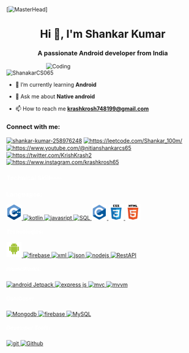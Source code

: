 [![MasterHead](https://1.bp.blogspot.com/-7A4WynwLsMw/XbBpCXG8fHI/AAAAAAAAMt4/uOa1bpLskYgrwGbllhSu2SDj_Mig8SXJQCLcBGAsYHQ/s1600/2000_600px.gif)]
<h1 align="center">Hi 👋, I'm Shankar Kumar</h1>
<h3 align="center">A passionate Android developer from India</h3>
<img align="right" alt="Coding" width="400" src="https://cdn.dribbble.com/users/1162077/screenshots/3848914/programmer.gif">

<p align="left"> <img src="https://komarev.com/ghpvc/?username=shanakarcs065&label=Profile%20views&color=0e75b6&style=flat" alt="ShanakarCS065" /> </p>

- 🌱 I’m currently learning **Android**

- 💬 Ask me about **Native android**

- 📫 How to reach me **krashkrosh748199@gmail.com**

<h3 align="left">Connect with me:</h3>
<p align="left">
<font color="#FFFFFF">
<a href="https://linkedin.com/in/shankar-kumar-258976248" target="blank"><img align="center" src="https://raw.githubusercontent.com/rahuldkjain/github-profile-readme-generator/master/src/images/icons/Social/linked-in-alt.svg" alt="shankar-kumar-258976248" height="30" width="40" /></a>
<a href="https://leetcode.com/Shankar_100m/" target="blank"><img align="center" src="https://raw.githubusercontent.com/rahuldkjain/github-profile-readme-generator/master/src/images/icons/Social/leet-code.svg" alt="https://leetcode.com/Shankar_100m/" height="30" width="40" /></a>
<a href="https://www.youtube.com/@nitianshankarcs65" target="blank"><img align="center" src="https://raw.githubusercontent.com/rahuldkjain/github-profile-readme-generator/master/src/images/icons/Social/youtube.svg" alt="https://www.youtube.com/@nitianshankarcs65" height="30" width="40" /></a>
<a href="https://twitter.com/KrishKrash2" target="blank"><img align="center" src="https://raw.githubusercontent.com/rahuldkjain/github-profile-readme-generator/master/src/images/icons/Social/twitter.svg" alt="https://twitter.com/KrishKrash2" height="30" width="40" /></a>
<a href="https://www.instagram.com/krashkrosh65" target="blank"><img align="center" src="https://raw.githubusercontent.com/rahuldkjain/github-profile-readme-generator/master/src/images/icons/Social/instagram.svg" alt="https://www.instagram.com/krashkrosh65" height="30" width="40" /></a>


</p>


<h3 align="left">Technical Skill----</h3>


<h3 align="left">Languages:</h3>
<p align="left">
<a href="https://www.w3schools.com/cpp/" target="_blank" rel="noreferrer"> <img src="https://raw.githubusercontent.com/devicons/devicon/master/icons/cplusplus/cplusplus-original.svg" alt="cplusplus" width="40" height="40"/> </a> 
<a href="https://kotlinlang.org" target="_blank" rel="noreferrer"> <img src="https://www.vectorlogo.zone/logos/kotlinlang/kotlinlang-icon.svg" alt="kotlin" width="40" height="40"/> </a> 
<a href="https://developer.mozilla.org/en-US/docs/Web/JavaScript" target="_blank" rel="noreferrer"> <img src="https://www.javascripttutorial.net/wp-content/uploads/2021/04/JavaScript-Tutorial.svg" alt="javasript" width="40" height="40"/> </a>
<a href="https://www.w3schools.com/sql/" target="_blank" rel="noreferrer"> <img src="https://symbols.getvecta.com/stencil_28/61_sql-database-generic.90b41636a8.svg" alt="SQL" width="40" height="40"/> </a>
<a href="https://www.cprogramming.com/" target="_blank" rel="noreferrer"> <img src="https://raw.githubusercontent.com/devicons/devicon/master/icons/c/c-original.svg" alt="c" width="40" height="40"/> </a>
<a href="https://www.w3schools.com/css/" target="_blank" rel="noreferrer"> <img src="https://raw.githubusercontent.com/devicons/devicon/master/icons/css3/css3-original-wordmark.svg" alt="css3" width="40" height="40"/> </a> 
<a href="https://www.w3.org/html/" target="_blank" rel="noreferrer"> <img src="https://raw.githubusercontent.com/devicons/devicon/master/icons/html5/html5-original-wordmark.svg" alt="html5" width="40" height="40"/> </a>


<h4 align="left">Technologies:</h4>
<p align="left">
<a href="https://developer.android.com" target="_blank" rel="noreferrer"> <img src="https://raw.githubusercontent.com/devicons/devicon/master/icons/android/android-original-wordmark.svg" alt="android" width="40" height="40"/> </a>
<a href="https://firebase.google.com/" target="_blank" rel="noreferrer"> <img src="https://www.vectorlogo.zone/logos/firebase/firebase-icon.svg" alt="firebase" width="40" height="40"/> </a> 
<a href="https://developer.android.com/reference/android/util/Xml" target="_blank" rel="noreferrer"> <img src="https://www.svgrepo.com/show/31053/xml.svg" alt="xml" width="40" height="40"/> </a>
<a href="https://developer.android.com/reference/kotlin/org/json/JSONObject" target="_blank" rel="noreferrer"> <img src="https://cdn.icon-icons.com/icons2/2790/PNG/512/json_filetype_icon_177531.png" alt="json" width="40" height="40"/> </a>
<a href="https://www.w3schools.com/nodejs/"  rel="noreferrer"> <img src="https://upload.wikimedia.org/wikipedia/commons/d/d9/Node.js_logo.svg" color=""alt="nodejs" width="60" height="60"/> </a>
<a href="https://restfulapi.net/" target="_blank" rel="noreferrer"> <img src="https://keenethics.com/wp-content/uploads/2022/01/rest-api-1.svg" alt="RestAPI" width="60" height="60"/> </a>

<h5 align="left">FrameWorks:</h5>
<p align="left">
<a href="https://developer.android.com/jetpack" target="_blank" rel="noreferrer"> <img src="https://developer.android.com/static/images/jetpack/compose/landing-preview-animation.gif" alt="android Jetpack" width="40" height="40"/> </a>
<a href="https://www.javatpoint.com/expressjs-tutorial" target="_blank" rel="noreferrer"> <img src="https://res.cloudinary.com/practicaldev/image/fetch/s--YbV36HLj--/c_imagga_scale,f_auto,fl_progressive,h_420,q_auto,w_1000/https://dev-to-uploads.s3.amazonaws.com/i/hpg6if7btrwilqkidqbe.png" alt="express js" width="40" height="40"/> </a>
<a href="https://blog.logrocket.com/building-structuring-node-js-mvc-application/" target="_blank" rel="noreferrer"> <img src="https://thegeeksarena.com/version/2021/05/MVC-2048x1152.png" alt="mvc" width="40" height="40"/> </a>
<a href="https://medium.com/@jecky999/mvvm-architecture-in-android-using-kotlin-a-practical-guide-73f8de1d9c58" target="_blank" rel="noreferrer"> <img src="https://res.cloudinary.com/practicaldev/image/fetch/s--zACSNIea--/c_limit%2Cf_auto%2Cfl_progressive%2Cq_auto%2Cw_880/https://cdn-images-1.medium.com/max/1024/1%2A49B96zWRdA1mQbSiMkOkYA.png" alt="mvvm" width="40" height="40"/> </a>
  
<h5 align="left">Database:</h5>
<p align="left">
<a href="https://www.w3schools.com/mongodb/" target="_blank" rel="noreferrer"> <img src="https://d3sxshmncs10te.cloudfront.net/icon/free/svg/1175138.svg?token=eyJhbGciOiJoczI1NiIsImtpZCI6ImRlZmF1bHQifQ__.eyJpc3MiOiJkM3N4c2htbmNzMTB0ZS5jbG91ZGZyb250Lm5ldCIsImV4cCI6MTcwODQ0OTc1MywicSI6bnVsbCwiaWF0IjoxNzA4MTkwNTUzfQ__.bebf6d0b7821006770021ebe5c3f2401d0250e04289bae055ad9fc5336987641" alt="Mongodb" width="40" height="40"/> </a>
<a href="https://firebase.google.com/" target="_blank" rel="noreferrer"> <img src="https://www.vectorlogo.zone/logos/firebase/firebase-icon.svg" alt="firebase" width="40" height="40"/> </a> 
<a href="https://www.w3schools.com/MySQL/default.asp" target="_blank" rel="noreferrer"> <img src="https://www.vectorlogo.zone/logos/mysql/mysql-ar21.svg" alt="MySQL" width="60" height="60"/> </a>

<h5 align="left">Developer Tools:</h5>
<p align="left">
<a href="https://git-scm.com/" target="_blank" rel="noreferrer"> <img src="https://www.vectorlogo.zone/logos/git-scm/git-scm-icon.svg" alt="git" width="40" height="40"/> </a>
<a href="https://www.techtarget.com/searchitoperations/definition/GitHub" target="_blank" rel="noreferrer"> <img src="https://d3sxshmncs10te.cloudfront.net/icon/free/svg/461797.svg?token=eyJhbGciOiJoczI1NiIsImtpZCI6ImRlZmF1bHQifQ__.eyJpc3MiOiJkM3N4c2htbmNzMTB0ZS5jbG91ZGZyb250Lm5ldCIsImV4cCI6MTcwODQ1MDM3NywicSI6bnVsbCwiaWF0IjoxNzA4MTkxMTc3fQ__.a3bf3e87159529db650856dcb9e8cb6317d22e50ac8aa698271b29e4065c48a5" alt="Github" width="40" height="40"/> </a>

</p>

